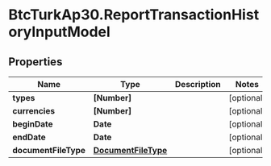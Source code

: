 # BtcTurkAp30.ReportTransactionHistoryInputModel

## Properties
Name | Type | Description | Notes
------------ | ------------- | ------------- | -------------
**types** | **[Number]** |  | [optional] 
**currencies** | **[Number]** |  | [optional] 
**beginDate** | **Date** |  | [optional] 
**endDate** | **Date** |  | [optional] 
**documentFileType** | [**DocumentFileType**](DocumentFileType.md) |  | [optional] 
